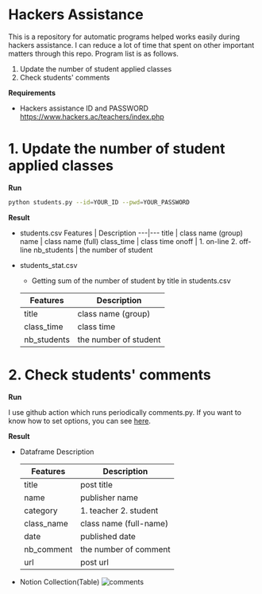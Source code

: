 # Hackers Assistance

This is a repository for automatic programs helped works easily during hackers assistance. I can reduce a lot of time that spent on other important matters through this repo. Program list is as follows.

1. Update the number of student applied classes
2. Check students' comments 

**Requirements**
- Hackers assistance ID and PASSWORD  
    https://www.hackers.ac/teachers/index.php

# 1. Update the number of student applied classes

**Run**
```bash
python students.py --id=YOUR_ID --pwd=YOUR_PASSWORD
```

**Result**
- students.csv
    Features | Description
    ---|---
    title | class name (group)
    name | class name (full)
    class_time | class time
    onoff | 1. on-line 2. off-line
    nb_students | the number of student

- students_stat.csv
    - Getting sum of the number of student by title in students.csv

    Features | Description
    ---|---
    title | class name (group)
    class_time | class time
    nb_students | the number of student



# 2. Check students' comments

**Run**

I use github action which runs periodically comments.py. If you want to know how to set options, you can see [here](https://github.com/TooTouch/Hackers-Assistance/blob/master/.github/workflows/python-package.yml).

**Result**
- Dataframe Description

    Features | Description
    ---|---
    title | post title
    name | publisher name
    category | 1. teacher 2. student
    class_name | class name (full-name)
    date | published date
    nb_comment | the number of comment
    url  | post url

- Notion Collection(Table)
    ![comments](https://user-images.githubusercontent.com/37654013/89047569-901cac80-d389-11ea-8b35-8af1fb631945.png)